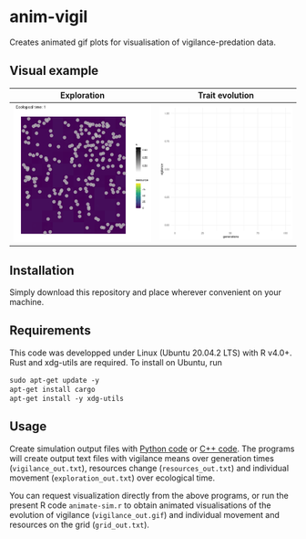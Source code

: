 # anim-vigil
Creates animated gif plots for visualisation of vigilance-predation data.

## Visual example

Exploration                  | Trait evolution
:---------------------------:|:----------------------------:
![eanim](gifs/ecosystem.gif) | ![vanim](gifs/vigilance.gif)

## Installation

Simply download this repository and place wherever convenient on your machine.

## Requirements
This code was developped under Linux (Ubuntu 20.04.2 LTS) with R v4.0+. Rust and xdg-utils are required. To install on Ubuntu, run

```shell
sudo apt-get update -y
apt-get install cargo
apt-get install -y xdg-utils
```

## Usage

Create simulation output files with [Python code](https://github.com/ClaireGuerin/coding-challenge-hanno) or [C++ code](https://github.com/ClaireGuerin/vigilance-predation). The programs will create output text files with vigilance means over generation times (`vigilance_out.txt`), resources change (`resources_out.txt`) and individual movement (`exploration_out.txt`) over ecological time.

You can request visualization directly from the above programs, or run the present R code `animate-sim.r` to obtain animated visualisations of the evolution of vigilance (`vigilance_out.gif`) and individual movement and resources on the grid (`grid_out.txt`).
